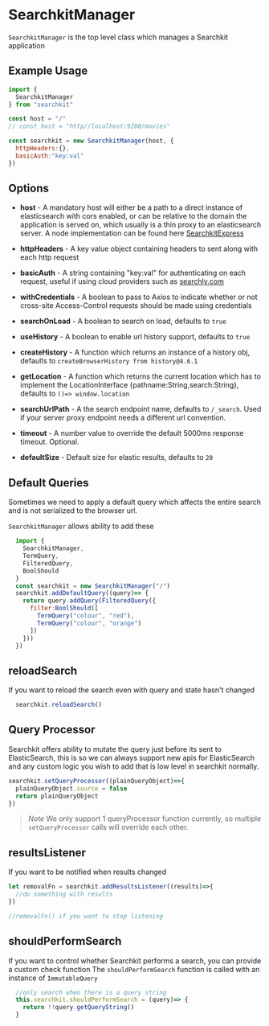 # SearchkitManager
`SearchkitManager` is the top level class which manages a Searchkit application

## Example Usage
```js
import {
  SearchkitManager
} from "searchkit"

const host = "/"
// const host = "http//localhost:9200/movies"

const searchkit = new SearchkitManager(host, {
  httpHeaders:{},
  basicAuth:"key:val"
})
```

## Options

* **host** - A mandatory host will either be a path to a direct instance of elasticsearch with cors enabled, or can be relative to the domain the application is served on, which usually is a thin proxy to an elasticsearch server. A node implementation can be found here [SearchkitExpress](../server/searchkit_express.md)

* **httpHeaders** - A key value object containing headers to sent along with each http request

* **basicAuth** - A string containing "key:val" for authenticating on each request, useful if using cloud providers such as [searchly.com](http://searchly.com)

* **withCredentials** - A boolean to pass to Axios to indicate whether or not cross-site Access-Control requests should be made using credentials

* **searchOnLoad** - A boolean to search on load, defaults to `true`

* **useHistory** - A boolean to enable url history support, defaults to `true`

* **createHistory** - A function which returns an instance of a history obj, defaults to `createBrowserHistory from history@4.6.1`

* **getLocation** - A function which returns the current location which has to implement the LocationInterface {pathname:String,search:String}, defaults to `()=> window.location`

* **searchUrlPath** - A the search endpoint name, defaults to `/_search`. Used if your server proxy endpoint needs a different url convention.

* **timeout** - A number value to override the default 5000ms response timeout. Optional.

* **defaultSize** - Default size for elastic results, defaults to `20`

## Default Queries

Sometimes we need to apply a default query which affects the entire search and is not serialized to the browser url.

`SearchkitManager` allows ability to add these

```js
  import {
    SearchkitManager,
    TermQuery,
    FilteredQuery,
    BoolShould
  }
  const searchkit = new SearchkitManager("/")
  searchkit.addDefaultQuery((query)=> {
    return query.addQuery(FilteredQuery({
      filter:BoolShould([
        TermQuery("colour", "red"),
        TermQuery("colour", "orange")
      ])
    }))
  })
```

## reloadSearch
If you want to reload the search even with query and state hasn't changed
```typescript
  searchkit.reloadSearch()
```

## Query Processor
Searchkit offers ability to mutate the query just before its sent to ElasticSearch, this is so we can always support new apis for ElasticSearch and any custom logic you wish to add that is low level in searchkit normally.

```typescript
searchkit.setQueryProcessor((plainQueryObject)=>{
  plainQueryObject.source = false
  return plainQueryObject
})
```
>*Note* We only support 1 queryProcessor function currently, so multiple `setQueryProcessor` calls will override each other.


## resultsListener
If you want to be notified when results changed
```typescript
let removalFn = searchkit.addResultsListener((results)=>{
  //do something with results
})

//removalFn() if you want to stop listening
```

## shouldPerformSearch
If you want to control whether Searchkit performs a search, you can provide a custom check function
The `shouldPerformSearch` function is called with an instance of `ImmutableQuery`
```typescript
  //only search when there is a query string
  this.searchkit.shouldPerformSearch = (query)=> {
    return !!query.getQueryString()
  }
```